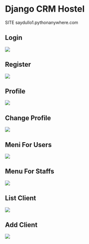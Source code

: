# Django CRM Hostel
SITE saydullo1.pythonanywhere.com
## Login

![](image/login.png)

## Register

![](image/register.png)

## Profile

![](image/profile.png)

## Change Profile

![](image/chnage_profile.png)

## Meni For Users

![](/image/menu.png)

## Menu For Staffs

![](image/adminmenu.png)

## List Client

![](image/clients.png)


## Add Client

![](image/add_client.png)
